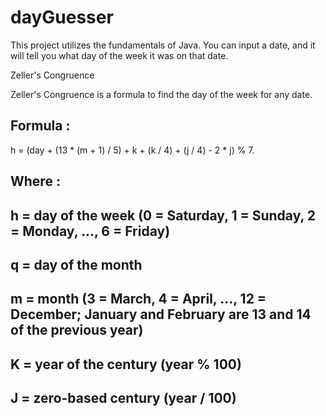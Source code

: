 # dayGuesser

This project utilizes the fundamentals of Java. You can input a date, and it will tell you what day of the week it was on that date.

Zeller's Congruence

Zeller's Congruence is a formula to find the day of the week for any date.

Formula :
-
  h = (day + (13 * (m + 1) / 5) + k + (k / 4) + (j / 4) - 2 * j) % 7.
  
Where :
-  
h
  = day of the week (0 = Saturday, 1 = Sunday, 2 = Monday, ..., 6 = Friday)
-  
q
  = day of the month
-  
m
  = month (3 = March, 4 = April, ..., 12 = December; January and February are 13 and 14 of the previous year)
-  
K
  = year of the century (year % 100)
-  
J
  = zero-based century (year / 100)
-


  

